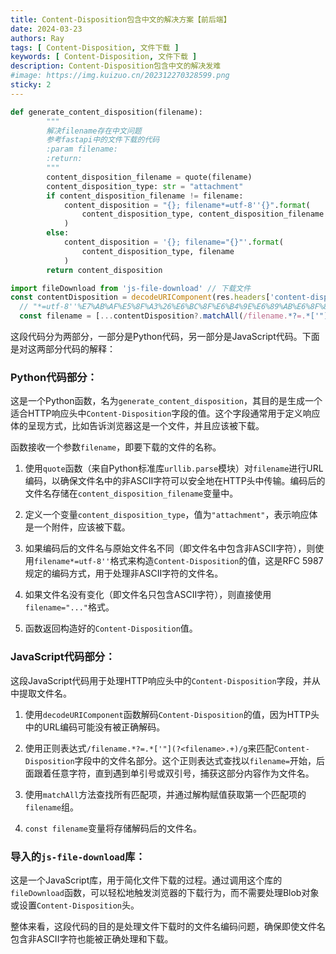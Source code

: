 ```yaml
---  
title: Content-Disposition包含中文的解决方案【前后端】
date: 2024-03-23  
authors: Ray  
tags: [ Content-Disposition, 文件下载 ]  
keywords: [ Content-Disposition, 文件下载 ]  
description: Content-Disposition包含中文的解决发难 
#image: https://img.kuizuo.cn/202312270328599.png  
sticky: 2  
---  
```


<!-- truncate -->

```python
def generate_content_disposition(filename):
        """
        解决filename存在中文问题
        参考fastapi中的文件下载的代码
        :param filename:
        :return:
        """
        content_disposition_filename = quote(filename)
        content_disposition_type: str = "attachment"
        if content_disposition_filename != filename:
            content_disposition = "{}; filename*=utf-8''{}".format(
                content_disposition_type, content_disposition_filename
            )
        else:
            content_disposition = '{}; filename="{}"'.format(
                content_disposition_type, filename
            )
        return content_disposition
```

```ts
import fileDownload from 'js-file-download' // 下载文件
const contentDisposition = decodeURIComponent(res.headers['content-disposition'])
  // "*=utf-8''%E7%AB%AF%E5%8F%A3%26%E6%BC%8F%E6%B4%9E%E6%89%AB%E6%8F%8F%E6%B5%8B%E8%AF%95%E7%BB%93%E8%AE%BA.docx"]
  const filename = [...contentDisposition?.matchAll(/filename.*?=.*['"](?<filename>.+)/g)][0]?.groups?.filename
```


这段代码分为两部分，一部分是Python代码，另一部分是JavaScript代码。下面是对这两部分代码的解释：

### Python代码部分：
这是一个Python函数，名为`generate_content_disposition`，其目的是生成一个适合HTTP响应头中`Content-Disposition`字段的值。这个字段通常用于定义响应体的呈现方式，比如告诉浏览器这是一个文件，并且应该被下载。

函数接收一个参数`filename`，即要下载的文件的名称。

1. 使用`quote`函数（来自Python标准库`urllib.parse`模块）对`filename`进行URL编码，以确保文件名中的非ASCII字符可以安全地在HTTP头中传输。编码后的文件名存储在`content_disposition_filename`变量中。

2. 定义一个变量`content_disposition_type`，值为`"attachment"`，表示响应体是一个附件，应该被下载。

3. 如果编码后的文件名与原始文件名不同（即文件名中包含非ASCII字符），则使用`filename*=utf-8''`格式来构造`Content-Disposition`的值，这是RFC 5987规定的编码方式，用于处理非ASCII字符的文件名。

4. 如果文件名没有变化（即文件名只包含ASCII字符），则直接使用`filename="..."`格式。

5. 函数返回构造好的`Content-Disposition`值。

### JavaScript代码部分：
这段JavaScript代码用于处理HTTP响应头中的`Content-Disposition`字段，并从中提取文件名。

1. 使用`decodeURIComponent`函数解码`Content-Disposition`的值，因为HTTP头中的URL编码可能没有被正确解码。

2. 使用正则表达式`/filename.*?=.*['"](?<filename>.+)/g`来匹配`Content-Disposition`字段中的文件名部分。这个正则表达式查找以`filename=`开始，后面跟着任意字符，直到遇到单引号或双引号，捕获这部分内容作为文件名。

3. 使用`matchAll`方法查找所有匹配项，并通过解构赋值获取第一个匹配项的`filename`组。

4. `const filename`变量将存储解码后的文件名。

### 导入的`js-file-download`库：
这是一个JavaScript库，用于简化文件下载的过程。通过调用这个库的`fileDownload`函数，可以轻松地触发浏览器的下载行为，而不需要处理Blob对象或设置`Content-Disposition`头。

整体来看，这段代码的目的是处理文件下载时的文件名编码问题，确保即使文件名包含非ASCII字符也能被正确处理和下载。
